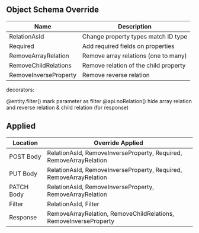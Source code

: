 ## Object Schema Override 
| Name                  | Description                                          |
| --------------------- | ---------------------------------------------------- |
| RelationAsId          | Change property types match ID type                  |
| Required              | Add required fields on properties                    |
| RemoveArrayRelation   | Remove array relations (one to many)                 |
| RemoveChildRelations  | Remove relation of the child property                |
| RemoveInverseProperty | Remove reverse relation                              |

decorators: 

@entity.filter() mark parameter as filter 
@api.noRelation() hide array relation and reverse relation & child relation (for response)

## Applied

| Location   | Override Applied                                                   |
| ---------- | ------------------------------------------------------------------ |
| POST Body  | RelationAsId, RemoveInverseProperty, Required, RemoveArrayRelation |
| PUT Body   | RelationAsId, RemoveInverseProperty, Required, RemoveArrayRelation |
| PATCH Body | RelationAsId, RemoveInverseProperty, RemoveArrayRelation           |
| Filter     | RelationAsId, Filter                                               |
| Response   | RemoveArrayRelation, RemoveChildRelations, RemoveInverseProperty   |
